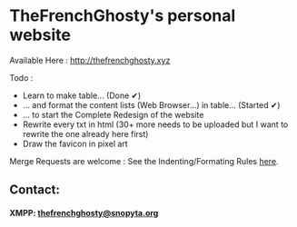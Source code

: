 # TheFrenchGhosty's personal website

Available Here : http://thefrenchghosty.xyz

Todo :
- Learn to make table... (Done ✔)
- ... and format the content lists (Web Browser...) in table... (Started ✔)
- ... to start the Complete Redesign of the website
- Rewrite every txt in html (30+ more needs to be uploaded but I want to rewrite the one already here first)
- Draw the favicon in pixel art

Merge Requests are welcome : See the Indenting/Formating Rules [here](https://gitlab.com/TheFrenchGhosty/thefrenchghosty.xyz/blob/master/CONTRIBUTING.md).


## Contact:

#### XMPP: [thefrenchghosty@snopyta.org](xmpp:thefrenchghosty@snopyta.org)

